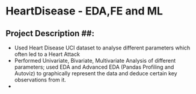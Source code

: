 # HeartDisease - EDA,FE and ML

## Project Description ##:
- Used Heart Disease UCI dataset to analyse different parameters which often led to a Heart Attack
- Performed Univariate, Bivariate, Multivariate Analysis of different parameters; used EDA and Advanced EDA (Pandas Profiling and Autoviz) to graphically represent the data and deduce certain key observations from it. 
- 


